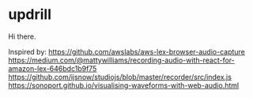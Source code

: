 # updrill

Hi there.

Inspired by:
https://github.com/awslabs/aws-lex-browser-audio-capture
https://medium.com/@mattywilliams/recording-audio-with-react-for-amazon-lex-646bdc1b9f75
https://github.com/ijsnow/studiojs/blob/master/recorder/src/index.js
https://sonoport.github.io/visualising-waveforms-with-web-audio.html